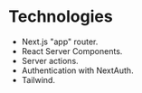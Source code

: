 # Technologies
- Next.js "app" router.
- React Server Components.
- Server actions.
- Authentication with NextAuth.
- Tailwind.
